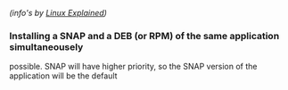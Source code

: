 _(info's by [Linux Explained](https://www.youtube.com/watch?v=0ApRUndiXKU))_


### Installing a SNAP and a DEB (or RPM) of the same application simultaneousely

possible. SNAP will have higher priority, so the SNAP version of the application will be the default

### 

